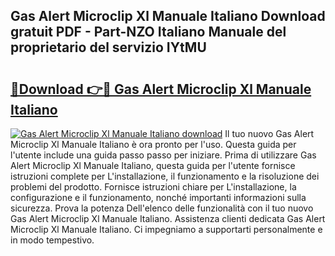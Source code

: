 ## Gas Alert Microclip Xl Manuale Italiano Download gratuit PDF - Part-NZO Italiano Manuale del proprietario del servizio IYtMU

# <h2><a href="http://dfcq0u.blite.top/?on=Gas+Alert+Microclip+Xl+Manuale+Italiano">🔗Download 👉🔴 Gas Alert Microclip Xl Manuale Italiano</a></h2>

[![Gas Alert Microclip Xl Manuale Italiano download](https://i.imgur.com/lujVjoI.png)](http://dfcq0u.blite.top/?on=Gas+Alert+Microclip+Xl+Manuale+Italiano)
Il tuo nuovo Gas Alert Microclip Xl Manuale Italiano è ora pronto per l'uso. Questa guida per l'utente include una guida passo passo per iniziare. Prima di utilizzare Gas Alert Microclip Xl Manuale Italiano, questa guida per l'utente fornisce istruzioni complete per L'installazione, il funzionamento e la risoluzione dei problemi del prodotto. Fornisce istruzioni chiare per L'installazione, la configurazione e il funzionamento, nonché importanti informazioni sulla sicurezza. Prova la potenza Dell'elenco delle funzionalità con il tuo nuovo Gas Alert Microclip Xl Manuale Italiano. Assistenza clienti dedicata Gas Alert Microclip Xl Manuale Italiano. Ci impegniamo a supportarti personalmente e in modo tempestivo.
